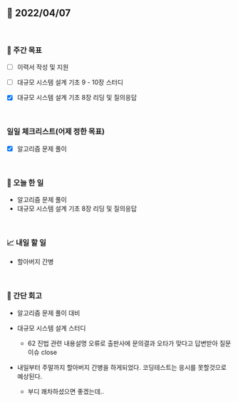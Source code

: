## 📅 2022/04/07

<br/>

### 🏹 주간 목표

- [ ] 이력서 작성 및 지원
- [ ] 대규모 시스템 설계 기초 9 - 10장 스터디
- [x] 대규모 시스템 설계 기초 8장 리딩 및 질의응답


<br/>

### 일일 체크리스트(어제 정한 목표)

- [x] 알고리즘 문제 풀이

<br/>

### 💯 오늘 한 일

- 알고리즘 문제 풀이
- 대규모 시스템 설계 기초 8장 리딩 및 질의응답

<br/>

### 📈 내일 할 일

- 할아버지 간병

<br/>

### 🧐 간단 회고

- 알고리즘 문제 풀이 대비

- 대규모 시스템 설계 스터디
  - 62 진법 관련 내용설명 오류로 출판사에 문의결과 오타가 맞다고 답변받아 질문 이슈 close 

- 내일부터 주말까지 할아버지 간병을 하게되었다. 코딩테스트는 응시를 못할것으로 예상된다.
  - 부디 쾌차하셨으면 좋겠는데..
